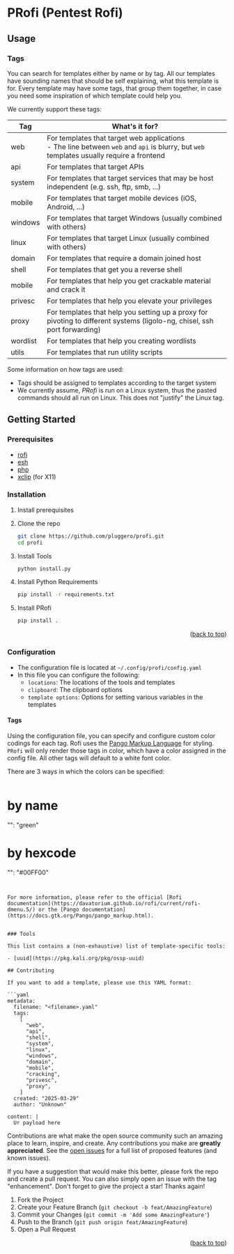# PRofi (Pentest Rofi)

<a id="readme-top"></a>

## Usage

### Tags

You can search for templates either by name or by tag.
All our templates have sounding names that should be self explaining, what this template is for.
Every template may have some tags, that group them together, in case you need some inspiration of which template could help you.

We currently support these tags:

| Tag                                    | What's it for?                                                                                                                             |
| -------------------------------------- | ------------------------------------------------------------------------------------------------------------------------------------------ |
| <span color='cyan'>web</span>          | For templates that target web applications<br>- The line between `web` and `api` is blurry, but `web` templates usually require a frontend |
| <span color='teal'>api</span>          | For templates that target APIs                                                                                                             |
| <span color='orange'>system</span>     | For templates that target services that may be host independent (e.g. ssh, ftp, smb, ...)                                                  |
| <span color='green'>mobile</span>      | For templates that target mobile devices (iOS, Android, ...)                                                                               |
| <span color='lightblue'>windows</span> | For templates that target Windows (usually combined with others)                                                                           |
| <span color='yellow'>linux</span>      | For templates that target Linux (usually combined with others)                                                                             |
| <span color='blue'>domain</span>       | For templates that require a domain joined host                                                                                            |
| <span color='red'>shell</span>         | For templates that get you a reverse shell                                                                                                 |
| <span color='green'>mobile</span>      | For templates that help you get crackable material and crack it                                                                            |
| <span color='pink'>privesc</span>      | For templates that help you elevate your privileges                                                                                        |
| <span color='gray'>proxy</span>        | For templates that help you setting up a proxy for pivoting to different systems (ligolo-ng, chisel, ssh port forwarding)                  |
| <span color='black'>wordlist</span>    | For templates that help you creating wordlists                                                                                             |
| <span color='tomato'>utils</span>      | For templates that run utility scripts                                                                                             |

Some information on how tags are used:

- Tags should be assigned to templates according to the target system
- We currently assume, _PRofi_ is run on a Linux system, thus the pasted commands should all run on Linux. This does not "justify" the Linux tag.

## Getting Started

### Prerequisites

- [rofi](https://github.com/davatorium/rofi)
- [esh](https://github.com/jirutka/esh)
- [php](https://www.php.net/)
- [xclip](https://github.com/astrand/xclip) (for X11)

### Installation

1. Install prerequisites
2. Clone the repo
   ```sh
   git clone https://github.com/pluggero/profi.git
   cd profi
   ```
3. Install Tools
   ```sh
   python install.py
   ```
4. Install Python Requirements

   ```sh
   pip install -r requirements.txt
   ```

5. Install PRofi
   ```sh
   pip install .
   ```
   <p align="right">(<a href="#readme-top">back to top</a>)</p>

### Configuration

- The configuration file is located at `~/.config/profi/config.yaml`
- In this file you can configure the following:
  - `locations`: The locations of the tools and templates
  - `clipboard`: The clipboard options
  - `template options`: Options for setting various variables in the templates

   
#### Tags

Using the configuration file, you can specify and configure custom color codings for each tag. Rofi uses the [Pango Markup Language](https://docs.gtk.org/Pango/pango_markup.html) for styling.
`PRofi` will only render those tags in color, which have a color assigned in the config file. All other tags will default to a white font color.

There are 3 ways in which the colors can be specified:

```
```
# by name
"<tagname>": "green"

# by hexcode
"<tagname>": "#00FF00"
```


For more information, please refer to the official [Rofi documentation](https://davatorium.github.io/rofi/current/rofi-dmenu.5/) or the [Pango documentation](https://docs.gtk.org/Pango/pango_markup.html).


### Tools

This list contains a (non-exhaustive) list of template-specific tools:

- [uuid](https://pkg.kali.org/pkg/ossp-uuid)

## Contributing

If you want to add a template, please use this YAML format:

```yaml
metadata:
  filename: "<filename>.yaml"
  tags:
    [
      "web",
      "api",
      "shell",
      "system",
      "linux",
      "windows",
      "domain",
      "mobile",
      "cracking",
      "privesc",
      "proxy",
    ]
  created: "2025-03-29"
  author: "Unknown"

content: |
  Ur payload here
```

Contributions are what make the open source community such an amazing place to learn, inspire, and create. Any contributions you make are **greatly appreciated**.
See the [open issues](https://github.com/pluggero/profi/issues) for a full list of proposed features (and known issues).

If you have a suggestion that would make this better, please fork the repo and create a pull request. You can also simply open an issue with the tag "enhancement".
Don't forget to give the project a star! Thanks again!

1. Fork the Project
2. Create your Feature Branch (`git checkout -b feat/AmazingFeature`)
3. Commit your Changes (`git commit -m 'Add some AmazingFeature'`)
4. Push to the Branch (`git push origin feat/AmazingFeature`)
5. Open a Pull Request

<p align="right">(<a href="#readme-top">back to top</a>)</p>
